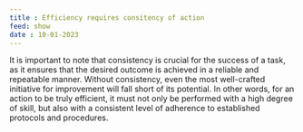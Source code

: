 ```yaml
---
title : Efficiency requires consitency of action
feed: show
date : 10-01-2023
---
```


It is important to note that consistency is crucial for the success of a task, as it ensures that the desired outcome is achieved in a reliable and repeatable manner. Without consistency, even the most well-crafted initiative for improvement will fall short of its potential. In other words, for an action to be truly efficient, it must not only be performed with a high degree of skill, but also with a consistent level of adherence to established protocols and procedures.